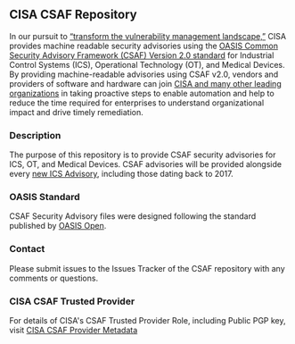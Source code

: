 ## CISA CSAF Repository
In our pursuit to [“transform the vulnerability management landscape,”](https://www.cisa.gov/news-events/news/transforming-vulnerability-management-landscape) CISA provides machine readable security advisories using the [OASIS Common Security Advisory Framework (CSAF) Version 2.0 standard](https://docs.oasis-open.org/csaf/csaf/v2.0/os/csaf-v2.0-os.html) for Industrial Control Systems (ICS), Operational Technology (OT), and Medical Devices. By providing machine-readable advisories using CSAF v2.0, vendors and providers of software and hardware can join [CISA and many other leading organizations](https://www.oasis-open.org/committees/membership.php?wg_abbrev=csaf) in taking proactive steps to enable automation and help to reduce the time required for enterprises to understand organizational impact and drive timely remediation.

### Description
The purpose of this repository is to provide CSAF security advisories for ICS, OT, and Medical Devices. CSAF advisories will be provided alongside every [new ICS Advisory](https://www.cisa.gov/news-events/cybersecurity-advisories), including those dating back to 2017.

### OASIS Standard
CSAF Security Advisory files were designed following the standard published by [OASIS Open](https://docs.oasis-open.org/csaf/csaf/v2.0/os/csaf-v2.0-os.html).

### Contact
Please submit issues to the Issues Tracker of the CSAF repository with any comments or questions.

### CISA CSAF Trusted Provider
For details of CISA's CSAF Trusted Provider Role, including Public PGP key, visit [CISA CSAF Provider Metadata](https://www.cisa.gov/sites/default/files/csaf/provider-metadata.json)
